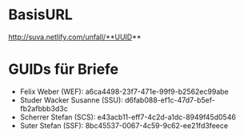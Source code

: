 BasisURL
===
http://suva.netlify.com/unfall/**UUID**

GUIDs für Briefe
===

* Felix Weber (WEF): a6ca4498-23f7-471e-99f9-b2562ec99abe
* Studer Wacker Susanne (SSU): d6fab088-ef1c-47d7-b5ef-fb2afbbb3d3c
* Scherrer Stefan (SCS): e43acb11-eff7-4c2d-a1dc-8949f45d0546
* Suter Stefan (SSF): 8bc45537-0067-4c59-9c62-ee21fd3feece


